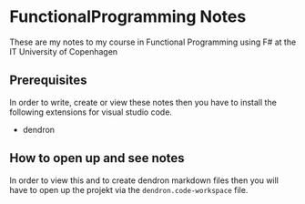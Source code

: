 # FunctionalProgramming Notes
These are my notes to my course in Functional Programming using F# at the IT University of Copenhagen

## Prerequisites
In order to write, create or view these notes then you have to install the following extensions for visual studio code.
- dendron

## How to open up and see notes
In order to view this and to create dendron markdown files then you will have to open up the projekt via the `dendron.code-workspace` file. 